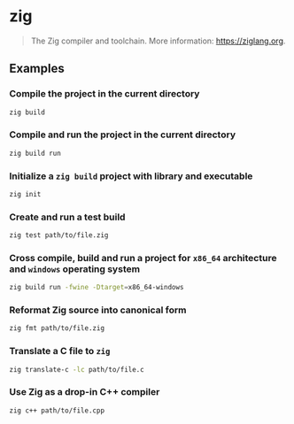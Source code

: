 # zig

> The Zig compiler and toolchain. More information: <https://ziglang.org>.

## Examples

### Compile the project in the current directory

```bash
zig build
```

### Compile and run the project in the current directory

```bash
zig build run
```

### Initialize a `zig build` project with library and executable

```bash
zig init
```

### Create and run a test build

```bash
zig test path/to/file.zig
```

### Cross compile, build and run a project for `x86_64` architecture and `windows` operating system

```bash
zig build run -fwine -Dtarget=x86_64-windows
```

### Reformat Zig source into canonical form

```bash
zig fmt path/to/file.zig
```

### Translate a C file to `zig`

```bash
zig translate-c -lc path/to/file.c
```

### Use Zig as a drop-in C++ compiler

```bash
zig c++ path/to/file.cpp
```
